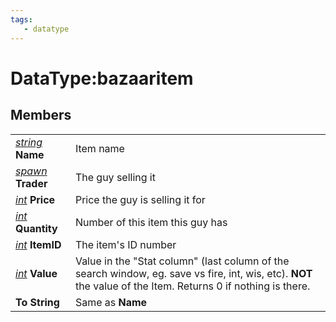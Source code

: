 ```yaml
---
tags:
   - datatype
---
```

# DataType:bazaaritem

## Members

|  |  |
| :--- | :--- |
| [_string_]() **Name** | Item name |
| [_spawn_](../../../reference/data-types/datatype-spawn.md) **Trader** | The guy selling it |
| [_int_](../../../reference/data-types/datatype-int.md) **Price** | Price the guy is selling it for |
| [_int_](../../../reference/data-types/datatype-int.md) **Quantity** | Number of this item this guy has |
| [_int_](../../../reference/data-types/datatype-int.md) **ItemID** | The item's ID number |
| [_int_](../../../reference/data-types/datatype-int.md) **Value** | Value in the "Stat column" \(last column of the search window, eg. save vs fire, int, wis, etc\). **NOT** the value of the Item. Returns 0 if nothing is there. |
| **To String** | Same as **Name** |
